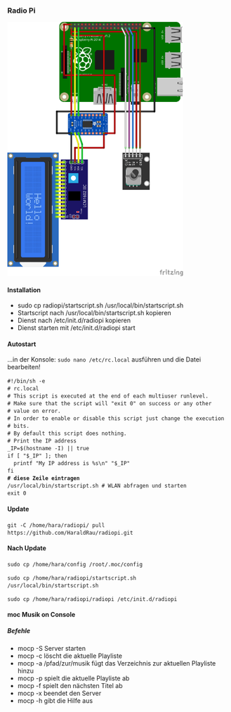 <h3>Radio Pi</h3>

<img src="bilder/RadioPiKY040_Steckplatine.png" width="400">

<h4>Installation</h4>
<ul>
<li>sudo cp radiopi/startscript.sh /usr/local/bin/startscript.sh</li>
<li>Startscript nach /usr/local/bin/startscript.sh kopieren</li>
<li>Dienst nach /etc/init.d/radiopi kopieren</li>
<li>Dienst starten mit /etc/init.d/radiopi start</li>  
</ul>
<h4>Autostart</h4>
<p>...in der Konsole:
<code>sudo nano /etc/rc.local</code>
ausführen und die Datei bearbeiten!</p>
<p><code>#!/bin/sh -e
# rc.local
# This script is executed at the end of each multiuser runlevel.
# Make sure that the script will "exit 0" on success or any other
# value on error.
# In order to enable or disable this script just change the execution
# bits.
# By default this script does nothing.
# Print the IP address
_IP=$(hostname -I) || true
if [ "$_IP" ]; then
  printf "My IP address is %s\n" "$_IP"
fi
<b># diese Zeile eintragen</b>
/usr/local/bin/startscript.sh # WLAN abfragen und starten
exit 0
</code></p>
<h4>Update</h4>
<p><code>git -C /home/hara/radiopi/ pull https://github.com/HaraldRau/radiopi.git</code></p>
<h4>Nach Update</h4>
<p><code>sudo cp /home/hara/config /root/.moc/config</code></p>
<p><code>sudo cp /home/hara/radiopi/startscript.sh /usr/local/bin/startscript.sh</code></p>
<p><code>sudo cp /home/hara/radiopi/radiopi /etc/init.d/radiopi</code></p>
<h4>moc Musik on Console</h4>
<h5>Befehle</h5>
<ul>
  <li>mocp -S Server starten</li>
  <li>mocp -c löscht die aktuelle Playliste</li>
  <li>mocp -a /pfad/zur/musik fügt das Verzeichnis zur aktuellen Playliste hinzu</li>
  <li>mocp -p spielt die aktuelle Playliste ab</li>
  <li>mocp -f spielt den nächsten Titel ab</li>
  <li>mocp -x beendet den Server</li>
  <li>mocp -h gibt die Hilfe aus</li>
</ul>
